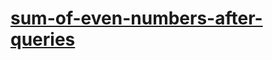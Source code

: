 # [sum-of-even-numbers-after-queries](https://leetcode-cn.com/problems/sum-of-even-numbers-after-queries)
